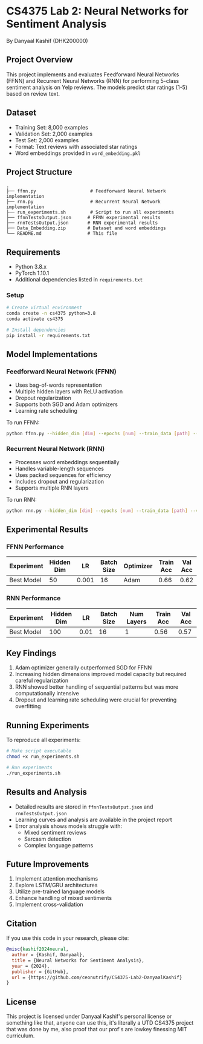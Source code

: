 # CS4375 Lab 2: Neural Networks for Sentiment Analysis
By Danyaal Kashif (DHK200000)

## Project Overview
This project implements and evaluates Feedforward Neural Networks (FFNN) and Recurrent Neural Networks (RNN) for performing 5-class sentiment analysis on Yelp reviews. The models predict star ratings (1-5) based on review text.

## Dataset
- Training Set: 8,000 examples
- Validation Set: 2,000 examples
- Test Set: 2,000 examples
- Format: Text reviews with associated star ratings
- Word embeddings provided in `word_embedding.pkl`

## Project Structure
```
.
├── ffnn.py                    # Feedforward Neural Network implementation
├── rnn.py                     # Recurrent Neural Network implementation
├── run_experiments.sh         # Script to run all experiments
├── ffnnTestsOutput.json      # FFNN experimental results
├── rnnTestsOutput.json       # RNN experimental results
├── Data_Embedding.zip        # Dataset and word embeddings
└── README.md                 # This file
```

## Requirements
- Python 3.8.x
- PyTorch 1.10.1
- Additional dependencies listed in `requirements.txt`

### Setup
```bash
# Create virtual environment
conda create -n cs4375 python=3.8
conda activate cs4375

# Install dependencies
pip install -r requirements.txt
```

## Model Implementations

### Feedforward Neural Network (FFNN)
- Uses bag-of-words representation
- Multiple hidden layers with ReLU activation
- Dropout regularization
- Supports both SGD and Adam optimizers
- Learning rate scheduling

To run FFNN:
```bash
python ffnn.py --hidden_dim [dim] --epochs [num] --train_data [path] --val_data [path]
```

### Recurrent Neural Network (RNN)
- Processes word embeddings sequentially
- Handles variable-length sequences
- Uses packed sequences for efficiency
- Includes dropout and regularization
- Supports multiple RNN layers

To run RNN:
```bash
python rnn.py --hidden_dim [dim] --epochs [num] --train_data [path] --val_data [path]
```

## Experimental Results

### FFNN Performance
| Experiment | Hidden Dim | LR | Batch Size | Optimizer | Train Acc | Val Acc |
|------------|------------|-------|------------|-----------|------------|----------|
| Best Model | 50 | 0.001 | 16 | Adam | 0.66 | 0.62 |

### RNN Performance
| Experiment | Hidden Dim | LR | Batch Size | Num Layers | Train Acc | Val Acc |
|------------|------------|-------|------------|------------|------------|----------|
| Best Model | 100 | 0.01 | 16 | 1 | 0.56 | 0.57 |

## Key Findings
1. Adam optimizer generally outperformed SGD for FFNN
2. Increasing hidden dimensions improved model capacity but required careful regularization
3. RNN showed better handling of sequential patterns but was more computationally intensive
4. Dropout and learning rate scheduling were crucial for preventing overfitting

## Running Experiments
To reproduce all experiments:
```bash
# Make script executable
chmod +x run_experiments.sh

# Run experiments
./run_experiments.sh
```

## Results and Analysis
- Detailed results are stored in `ffnnTestsOutput.json` and `rnnTestsOutput.json`
- Learning curves and analysis are available in the project report
- Error analysis shows models struggle with:
  - Mixed sentiment reviews
  - Sarcasm detection
  - Complex language patterns

## Future Improvements
1. Implement attention mechanisms
2. Explore LSTM/GRU architectures
3. Utilize pre-trained language models
4. Enhance handling of mixed sentiments
5. Implement cross-validation

## Citation
If you use this code in your research, please cite:
```bibtex
@misc{kashif2024neural,
  author = {Kashif, Danyaal},
  title = {Neural Networks for Sentiment Analysis},
  year = {2024},
  publisher = {GitHub},
  url = {https://github.com/ceonutrify/CS4375-Lab2-DanyaalKashif}
}
```

## License
This project is licensed under Danyaal Kashif's personal license or something like that, anyone can use this, it's literally a UTD CS4375 project that was done by me, also proof that our prof's are lowkey finessing MIT curriculum. 